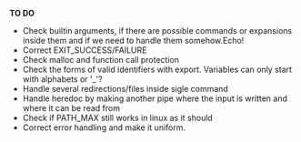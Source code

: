 **TO DO**
- Check builtin arguments, if there are possible commands or expansions inside them and if we need to handle them somehow.Echo!
- Correct EXIT_SUCCESS/FAILURE
- Check malloc and function call protection
- Check the forms of valid identifiers with export. Variables can only start with alphabets or '_'?
- Handle several redirections/files inside sigle command
- Handle heredoc by making another pipe where the input is written and where it can be read from
- Check if PATH_MAX still works in linux as it should
- Correct error handling and make it uniform.
